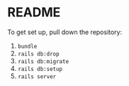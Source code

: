 # README
To get set up, pull down the repository:
1. `bundle`
2. `rails db:drop`
3. `rails db:migrate`
4. `rails db:setup`
5. `rails server`
